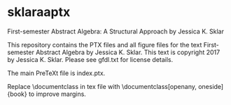 # sklaraaptx
First-semester Abstract Algebra: A Structural Approach by Jessica K. Sklar

This repository contains the PTX files and all figure files for the text First-semester Abstract Algebra by Jessica K. Sklar. This text is copyright 2017 by Jessica K. Sklar. Please see gfdl.txt for license details.

The main PreTeXt file is index.ptx.

Replace \documentclass in tex file with \documentclass[openany, oneside]{book} to improve margins.
